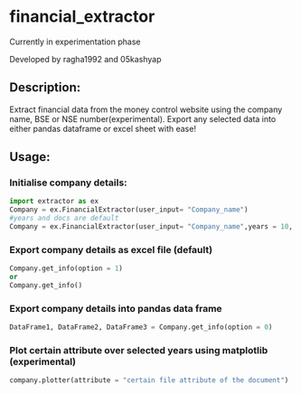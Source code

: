 # financial_extractor

Currently in experimentation phase

Developed by ragha1992 and 05kashyap

## Description:

Extract financial data from the money control website using the company name, BSE or NSE number(experimental).
Export any selected data into either pandas dataframe or excel sheet with ease!
## Usage:
### Initialise company details:
```python
import extractor as ex
Company = ex.FinancialExtractor(user_input= "Company_name")
#years and docs are default
Company = ex.FinancialExtractor(user_input= "Company_name",years = 10, docs = ["balance sheet", "profit loss"])
```

### Export company details as excel file (default)
```python
Company.get_info(option = 1)
or
Company.get_info()
```
### Export company details into pandas data frame
```python
DataFrame1, DataFrame2, DataFrame3 = Company.get_info(option = 0)
```

### Plot certain attribute over selected years using matplotlib (experimental)
```python
company.plotter(attribute = "certain file attribute of the document")
```
